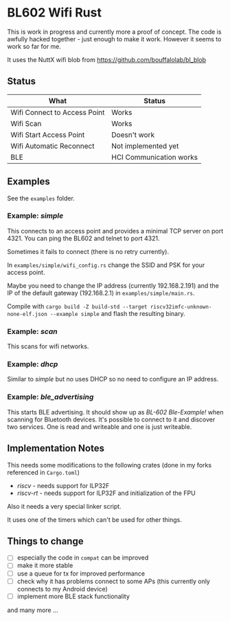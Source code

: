 # BL602 Wifi Rust

This is work in progress and currently more a proof of concept.
The code is awfully hacked together - just enough to make it work. However it seems to work so far for me.

It uses the NuttX wifi blob from https://github.com/bouffalolab/bl_blob

## Status

|What|Status|
|---|---|
|Wifi Connect to Access Point|Works|
|Wifi Scan|Works|
|Wifi Start Access Point|Doesn't work|
|Wifi Automatic Reconnect|Not implemented yet|
|BLE|HCI Communication works|

## Examples

See the `examples` folder.

### Example: _simple_

This connects to an access point and provides a minimal TCP server on port 4321.
You can ping the BL602 and telnet to port 4321.

Sometimes it fails to connect (there is no retry currently).

In `examples/simple/wifi_config.rs` change the SSID and PSK for your access point. 

Maybe you need to change the IP address (currently 192.168.2.191) and the IP of the default gateway (192.168.2.1) in `examples/simple/main.rs`.

Compile with `cargo build -Z build-std --target riscv32imfc-unknown-none-elf.json --example simple` and flash the resulting binary.

### Example: _scan_

This scans for wifi networks.

### Example: _dhcp_

Similar to _simple_ but no uses DHCP so no need to configure an IP address.

### Example: _ble_advertising_

This starts BLE advertising. It should show up as _BL-602 Ble-Example!_ when scanning for Bluetooth devices.
It's possible to connect to it and discover two services. One is read and writeable and one is just writeable.

## Implementation Notes

This needs some modifications to the following crates (done in my forks referenced in `Cargo.toml`)
- _riscv_ - needs support for ILP32F
- _riscv-rt_ - needs support for ILP32F and initialization of the FPU

Also it needs a very special linker script.

It uses one of the timers which can't be used for other things.

## Things to change

- [ ] especially the code in `compat` can be improved
- [ ] make it more stable
- [ ] use a queue for tx for improved performance
- [ ] check why it has problems connect to some APs (this currently only connects to my Android device)
- [ ] implement more BLE stack functionality

and many more ...
